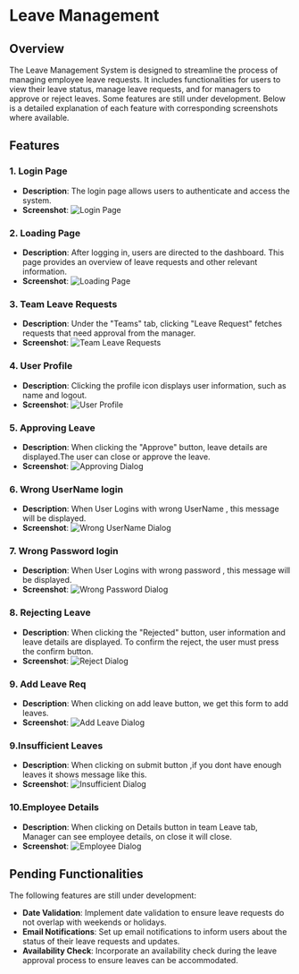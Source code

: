# Leave Management 

## Overview

The Leave Management System is designed to streamline the process of managing employee leave requests. It includes functionalities for users to view their leave status, manage leave requests, and for managers to approve or reject leaves. Some features are still under development. Below is a detailed explanation of each feature with corresponding screenshots where available.

## Features

### 1. Login Page
- **Description**: The login page allows users to authenticate and access the system.
- **Screenshot**: ![Login Page](screenshots/login_page.png)

### 2. Loading Page
- **Description**: After logging in, users are directed to the dashboard. This page provides an overview of leave requests and other relevant information.
- **Screenshot**: ![Loading Page](screenshots/loading_page.png)

### 3. Team Leave Requests
- **Description**: Under the "Teams" tab, clicking "Leave Request" fetches requests that need approval from the manager.
- **Screenshot**: ![Team Leave Requests](screenshots/team_leave_req_tab.png)

### 4. User Profile
- **Description**: Clicking the profile icon displays user information, such as name and logout.
- **Screenshot**: ![User Profile](screenshots/profile.png)

### 5. Approving Leave
- **Description**: When clicking the "Approve" button, leave details are displayed.The user can close or approve the leave.
- **Screenshot**: ![Approving Dialog](screenshots/on_click_of_approve.png)

### 6. Wrong UserName login
- **Description**: When User Logins with wrong UserName , this message will be displayed.
- **Screenshot**: ![Wrong UserName Dialog](screenshots/login_with_wrong_userName.png)

### 7. Wrong Password login
- **Description**:  When User Logins with wrong password , this message will be displayed.
- **Screenshot**: ![Wrong Password Dialog](screenshots/login_with_wrong_password.png)

### 8. Rejecting Leave
- **Description**:  When clicking the "Rejected" button, user information and leave details are displayed. To confirm the reject, the user must press the confirm button.
- **Screenshot**: ![Reject Dialog](screenshots/on_click_of_reject.png)

### 9. Add Leave Req
- **Description**:  When clicking on add leave button, we get this form to add leaves.
- **Screenshot**: ![Add Leave Dialog](screenshots/add_leave.png)


### 9.Insufficient Leaves
- **Description**:  When clicking on submit button ,if you dont have enough leaves it shows message like this.
- **Screenshot**: ![Insufficient Dialog](screenshots/Insufficient_leaves.png)


### 10.Employee Details
- **Description**:  When clicking on Details button in team Leave tab, Manager can see employee details, on close it will close.
- **Screenshot**: ![Employee Dialog](screenshots/employee_details.png)



## Pending Functionalities

The following features are still under development:

- **Date Validation**: Implement date validation to ensure leave requests do not overlap with weekends or holidays.
- **Email Notifications**: Set up email notifications to inform users about the status of their leave requests and updates.
- **Availability Check**: Incorporate an availability check during the leave approval process to ensure leaves can be accommodated.

